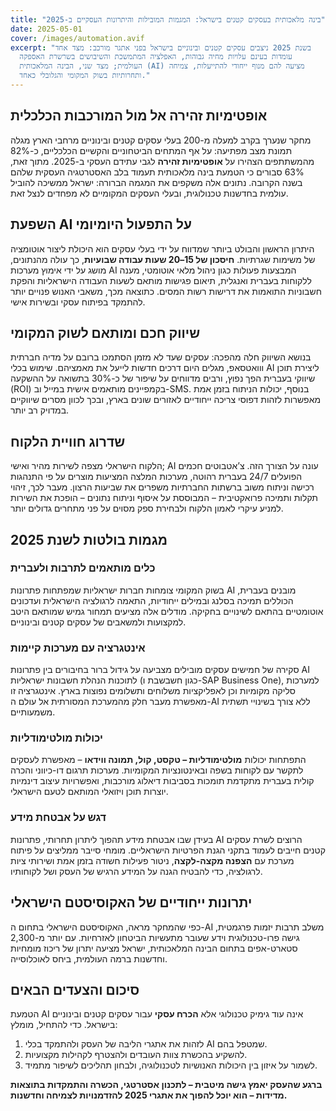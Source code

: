 ```yaml
---
title: "בינה מלאכותית בעסקים קטנים בישראל: המגמות המובילות והיתרונות העסקיים ב-2025"
date: 2025-05-01
cover: /images/automation.avif
excerpt: "בשנת 2025 ניצבים עסקים קטנים ובינוניים בישראל בפני אתגר מורכב: מצד אחד
  עומדות בעינם עלויות מחיה גבוהות, האפלציה המתמשכת והשיבושים בשרשרת האספקה
  העולמית; מצד שני, הבינה המלאכותית (AI) מציעה להם מנוף ייחודי להתייעלות, צמיחה
  ותחרותיות בשוק המקומי והגלובלי כאחד."
---
```

## אופטימיות זהירה אל מול המורכבות הכלכלית

מחקר שנערך בקרב למעלה מ-200 בעלי עסקים קטנים ובינוניים מרחבי הארץ מגלה תמונת מצב מפתיעה: על אף המתחים הביטחוניים והקשיים הכלכליים, כ-82% מהמשתתפים הצהירו על **אופטימיות זהירה** לגבי עתידם העסקי ב-2025. מתוך זאת, 63% סבורים כי הטמעת בינה מלאכותית תעמוד בלב האסטרטגיה העסקית שלהם בשנה הקרובה. נתונים אלה משקפים את המגמה הברורה: ישראל ממשיכה להוביל עולמית בחדשנות טכנולוגית, ובעלי העסקים המקומיים לא מפחדים לנצל זאת.

## השפעת AI על התפעול היומיומי

היתרון הראשון והבולט ביותר שמדווח על ידי בעלי עסקים הוא היכולת ליצור אוטומציה של משימות שגרתיות. **חיסכון של 15–20 שעות עבודה שבועיות**, כך עולה מהנתונים, מושג על ידי אימוץ מערכות AI המבצעות פעולות כגון ניהול מלאי אוטומטי, מענה ללקוחות בעברית ואנגלית, תיאום פגישות מותאם לשעות העבודה הישראליות והפקת חשבוניות התואמות את דרישות רשות המסים. כתוצאה מכך, משאבי האנוש פנויים יותר להתמקד בפיתוח עסקי ובשירות אישי.

## שיווק חכם ומותאם לשוק המקומי

בנושא השיווק חלה מהפכה: עסקים שעד לא מזמן הסתמכו ברובם על מדיה חברתית ווואטסאפ, מגלים היום דרכים חדשות לייעל את מאמציהם. שימוש בכלי AI ליצירת תוכן שיווקי בעברית הפך נפוץ, ורבים מדווחים על שיפור של כ-30% בתשואה על ההשקעה (ROI) בקמפיינים מותאמים אישית במייל וב-SMS. בנוסף, יכולות הניתוח בזמן אמת מאפשרות לזהות דפוסי צריכה ייחודיים לאזורים שונים בארץ, ובכך לכוון מסרים שיווקיים במדויק רב יותר.

## שדרוג חוויית הלקוח

הלקוח הישראלי מצפה לשירות מהיר ואישי; AI עונה על הצורך הזה. צ’אטבוטים חכמים הפועלים 24/7 בעברית רהוטה, מערכות המלצה המציעות מוצרים על פי התנהגות רכישה וניתוח משוב ברשתות החברתיות משפרים את שביעות הרצון. מעבר לכך, זיהוי תקלות ותמיכה פרואקטיבית – המבוססת על איסוף וניתוח נתונים – הופכת את השירות למניע עיקרי לאמון הלקוח ולבחירת ספק מסוים על פני מתחרים גדולים יותר.

## מגמות בולטות לשנת 2025

### כלים מותאמים לתרבות ולעברית

בשוק המקומי צומחות חברות ישראליות שמפתחות פתרונות AI מובנים בעברית, הכוללים תמיכה בסלנג ובמילים ייחודיות, התאמה לרגולציה הישראלית ועדכונים אוטומטיים בהתאם לשינויים בחקיקה. מודלים אלה מציעים תמחור גמיש שמותאם היטב למקצועות ולמשאבים של עסקים קטנים ובינוניים.

### אינטגרציה עם מערכות קיימות

סקירה של חמישים עסקים מובילים מצביעה על גידול ברור בחיבורים בין פתרונות AI לתוכנות הנהלת חשבונות ישראליות (כגון חשבשבת ו-SAP Business One), למערכות סליקה מקומיות וכן לאפליקציות משלוחים ותשלומים נפוצות בארץ. אינטגרציה זו מאפשרת מעבר חלק מהמערכת המסורתית אל עולם ה-AI ללא צורך בשינויי תשתית משמעותיים.

### יכולות מולטימודליות

התפתחות יכולות **מולטימודליות – טקסט, קול, תמונה ווידאו** – מאפשרת לעסקים לתקשר עם לקוחות בשפה ובאינטונציות המקומיות. מערכות תרגום דו-כיווני והכרה קולית בעברית מתקדמת תומכות בסביבות דיאלוג מורכבות, ואפשרויות עיצוב דינמיות יוצרות תוכן ויזואלי המותאם לטעם הישראלי.

### דגש על אבטחת מידע

בעידן שבו אבטחת מידע תהפוך ליתרון תחרותי, פתרונות AI הרוצים לשרת עסקים קטנים חייבים לעמוד בתקני הגנת הפרטיות הישראליים. מומחי סייבר ממליצים על פיתוח מערכת עם **הצפנה מקצה-לקצה**, ניטור פעילות חשודה בזמן אמת ושירותי ציות לרגולציה, כדי להבטיח הגנה על המידע הרגיש של העסק ושל לקוחותיו.

## יתרונות ייחודיים של האקוסיסטם הישראלי

כפי שהמחקר מראה, האקוסיסטם הישראלי בתחום ה-AI משלב תרבות יזמות פרגמטית, גישה פרו-טכנולוגית וידע שעובר מתעשיות הביטחון לאזרחיות. עם יותר מ-2,300 סטארט-אפים בתחום הבינה המלאכותית, ישראל מציעה יתרון של ריכוז מומחיות וחדשנות ברמה העולמית, ביחס לאוכלוסייה.

## סיכום והצעדים הבאים

הטמעת AI אינה עוד גימיק טכנולוגי אלא **הכרח עסקי** עבור עסקים קטנים ובינוניים בישראל. כדי להתחיל, מומלץ:

1. לזהות את אתגרי הליבה של העסק ולהתמקד בכלי AI שמטפל בהם.
2. להשקיע בהכשרת צוות העובדים ולהצטרף לקהילות מקצועיות.
3. לשמור על איזון בין היכולות האנושיות לטכנולוגיה, ולבחון תהליכים לשיפור מתמיד.

**ברגע שהעסק יאמץ גישה מיטבית – לתכנון אסטרטגי, הכשרה והתמקדות בתוצאות מדידות – הוא יוכל להפוך את אתגרי 2025 להזדמנויות לצמיחה וחדשנות.**

